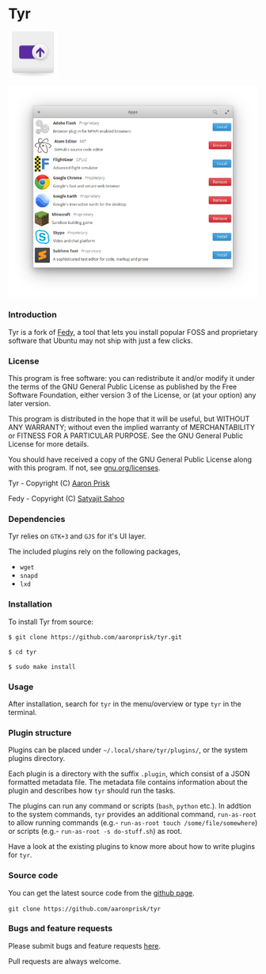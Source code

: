 # Tyr

![Alt text](https://github.com/aaronprisk/tyr/blob/master/img/tyr-icon.png "Tyr Icon")

![Alt text](https://github.com/aaronprisk/tyr/blob/master/img/tyr.png "Tyr GUI")

### Introduction
Tyr is a fork of [Fedy](https://github.com/fedy/fedy), a tool that lets you install popular FOSS and proprietary software that Ubuntu may not ship with just a few clicks.

### License

This program is free software: you can redistribute it and/or modify it under the terms of the GNU General Public License as published by the Free Software Foundation, either version 3 of the License, or (at your option) any later version.

This program is distributed in the hope that it will be useful, but WITHOUT ANY WARRANTY; without even the implied warranty of MERCHANTABILITY or FITNESS FOR A PARTICULAR PURPOSE. See the GNU General Public License for more details.

You should have received a copy of the GNU General Public License along with this program.  If not, see [gnu.org/licenses](http://www.gnu.org/licenses/).

Tyr - Copyright (C) [Aaron Prisk](mailto:aaronprisk@gmail.com)

Fedy - Copyright (C) [Satyajit Sahoo](mailto:satyajit.happy@gmail.com)

### Dependencies

Tyr relies on `GTK+3` and `GJS` for it's UI layer.

The included plugins rely on the following packages,
* `wget`
* `snapd`
* `lxd`

### Installation

To install Tyr from source:

```
$ git clone https://github.com/aaronprisk/tyr.git
```
```
$ cd tyr
```
```
$ sudo make install
```

### Usage

After installation, search for `tyr` in the menu/overview or type `tyr` in the terminal.

### Plugin structure

Plugins can be placed under `~/.local/share/tyr/plugins/`, or the system plugins directory.

Each plugin is a directory with the suffix `.plugin`, which consist of a JSON formatted metadata file. The metadata file contains information about the plugin and describes how `tyr` should run the tasks.

The plugins can run any command or scripts (`bash`, `python` etc.). In addtion to the system commands, `tyr` provides an additional command, `run-as-root` to allow running commands (e.g.- `run-as-root touch /some/file/somewhere`) or scripts (e.g.- `run-as-root -s do-stuff.sh`) as root.

Have a look at the existing plugins to know more about how to write plugins for `tyr`.

### Source code

You can get the latest source code from the [github page](https://github.com/aaronprisk/tyr).

`git clone https://github.com/aaronprisk/tyr`

### Bugs and feature requests

Please submit bugs and feature requests [here](https://github.com/aaronprisk/tyr/issues). 

Pull requests are always welcome.
